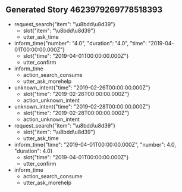 ## Generated Story 4623979269778518393
* request_search{"item": "\u8bdd\u8d39"}
    - slot{"item": "\u8bdd\u8d39"}
    - utter_ask_time
* inform_time{"number": "4.0", "duration": "4.0", "time": "2019-04-01T00:00:00.000Z"}
    - slot{"time": "2019-04-01T00:00:00.000Z"}
    - utter_confirm
* inform_time
    - action_search_consume
    - utter_ask_morehelp
* unknown_intent{"time": "2019-02-26T00:00:00.000Z"}
    - slot{"time": "2019-02-26T00:00:00.000Z"}
    - action_unknown_intent
* unknown_intent{"time": "2019-02-28T00:00:00.000Z"}
    - slot{"time": "2019-02-28T00:00:00.000Z"}
    - action_unknown_intent
* request_search{"item": "\u8bdd\u8d39"}
    - slot{"item": "\u8bdd\u8d39"}
    - utter_ask_time
* inform_time{"time": "2019-04-01T00:00:00.000Z", "number": 4.0, "duration": 4.0}
    - slot{"time": "2019-04-01T00:00:00.000Z"}
    - utter_confirm
* inform_time
    - action_search_consume
    - utter_ask_morehelp

